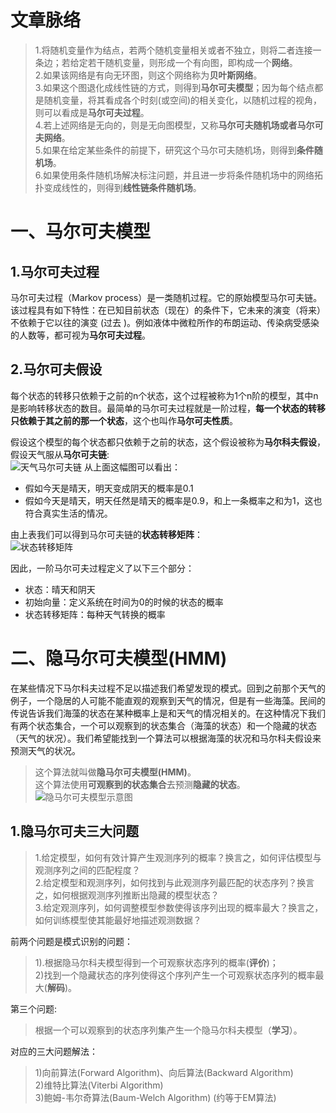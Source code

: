 # 文章脉络
> 1.将随机变量作为结点，若两个随机变量相关或者不独立，则将二者连接一条边；若给定若干随机变量，则形成一个有向图，即构成一个**网络**。<br>
> 2.如果该网络是有向无环图，则这个网络称为**贝叶斯网络**。<br>
> 3.如果这个图退化成线性链的方式，则得到**马尔可夫模型**；因为每个结点都是随机变量，将其看成各个时刻(或空间)的相关变化，以随机过程的视角，则可以看成是**马尔可夫过程**。<br>
> 4.若上述网络是无向的，则是无向图模型，又称**马尔可夫随机场或者马尔可夫网络**。<br>
> 5.如果在给定某些条件的前提下，研究这个马尔可夫随机场，则得到**条件随机场**。<br>
> 6.如果使用条件随机场解决标注问题，并且进一步将条件随机场中的网络拓扑变成线性的，则得到**线性链条件随机场**。<br>

# 一、马尔可夫模型
## 1.马尔可夫过程
马尔可夫过程（Markov process）是一类随机过程。它的原始模型马尔可夫链。该过程具有如下特性：在已知目前状态（现在）的条件下，它未来的演变（将来）不依赖于它以往的演变 (过去 )。例如液体中微粒所作的布朗运动、传染病受感染的人数等，都可视为**马尔可夫过程**。<br>

## 2.马尔可夫假设
每个状态的转移只依赖于之前的n个状态，这个过程被称为1个n阶的模型，其中n是影响转移状态的数目。最简单的马尔可夫过程就是一阶过程，**每一个状态的转移只依赖于其之前的那一个状态**，这个也叫作**马尔可夫性质**。<br>

假设这个模型的每个状态都只依赖于之前的状态，这个假设被称为**马尔科夫假设**，假设天气服从**马尔可夫链**:<br>
![天气马尔可夫链]()
从上面这幅图可以看出：<br>
* 假如今天是晴天，明天变成阴天的概率是0.1<br>
* 假如今天是晴天，明天任然是晴天的概率是0.9，和上一条概率之和为1，这也符合真实生活的情况。<br>

由上表我们可以得到马尔可夫链的**状态转移矩阵**：<br>
![状态转移矩阵]()

因此，一阶马尔可夫过程定义了以下三个部分：<br>
* 状态：晴天和阴天<br>
* 初始向量：定义系统在时间为0的时候的状态的概率<br>
* 状态转移矩阵：每种天气转换的概率<br>

# 二、隐马尔可夫模型(HMM)
在某些情况下马尔科夫过程不足以描述我们希望发现的模式。回到之前那个天气的例子，一个隐居的人可能不能直观的观察到天气的情况，但是有一些海藻。民间的传说告诉我们海藻的状态在某种概率上是和天气的情况相关的。在这种情况下我们有两个状态集合，一个可以观察到的状态集合（海藻的状态）和一个隐藏的状态（天气的状况）。我们希望能找到一个算法可以根据海藻的状况和马尔科夫假设来预测天气的状况。
> 这个算法就叫做**隐马尔可夫模型(HMM)**。<br>
> 这个算法使用**可观察到的状态集合**去预测**隐藏的状态**。<br>
![隐马尔可夫模型示意图]()

## 1.隐马尔可夫三大问题
> 1.给定模型，如何有效计算产生观测序列的概率？换言之，如何评估模型与观测序列之间的匹配程度？<br>
> 2.给定模型和观测序列，如何找到与此观测序列最匹配的状态序列？换言之，如何根据观测序列推断出隐藏的模型状态？<br>
> 3.给定观测序列，如何调整模型参数使得该序列出现的概率最大？换言之，如何训练模型使其能最好地描述观测数据？

前两个问题是模式识别的问题：<br>
> 1).根据隐马尔科夫模型得到一个可观察状态序列的概率(**评价**)；<br>
> 2)找到一个隐藏状态的序列使得这个序列产生一个可观察状态序列的概率最大(**解码**)。<br>

第三个问题:<br>
> 根据一个可以观察到的状态序列集产生一个隐马尔科夫模型（**学习**）。<br>

对应的三大问题解法：
> 1)向前算法(Forward Algorithm)、向后算法(Backward Algorithm)<br>
> 2)维特比算法(Viterbi Algorithm)<br>
> 3)鲍姆-韦尔奇算法(Baum-Welch Algorithm) (约等于EM算法)<br>






